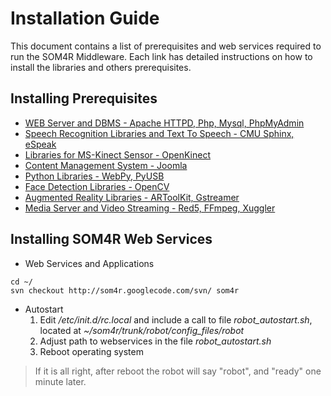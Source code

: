 # Installation Guide #

This document contains a list of prerequisites and web services required to run the SOM4R Middleware. Each link has detailed instructions on how to install the libraries and others prerequisites.

## Installing Prerequisites ##

  * [WEB Server and DBMS - Apache HTTPD, Php, Mysql, PhpMyAdmin](https://github.com/som4r/som4r/blob/master/wiki/installapachephpmysql.md)
  * [Speech Recognition Libraries and Text To Speech - CMU Sphinx, eSpeak](https://github.com/som4r/som4r/blob/master/wiki/installespeaksphinx.md)
  * [Libraries for MS-Kinect Sensor - OpenKinect](https://github.com/som4r/som4r/blob/master/wiki/installopenkinect.md)
  * [Content Management System - Joomla](https://github.com/som4r/som4r/blob/master/wiki/installjoomla.md)
  * [Python Libraries - WebPy, PyUSB](https://github.com/som4r/som4r/blob/master/wiki/installpythonlibraries.md)
  * [Face Detection Libraries - OpenCV](https://github.com/som4r/som4r/blob/master/wiki/installopencv.md)
  * [Augmented Reality Libraries - ARToolKit, Gstreamer](https://github.com/som4r/som4r/blob/master/wiki/installartoolkit.md)
  * [Media Server and Video Streaming  - Red5, FFmpeg, Xuggler](https://github.com/som4r/som4r/blob/master/wiki/installred5ffmpeg.md)

## Installing SOM4R Web Services ##

  * Web Services and Applications
```
cd ~/
svn checkout http://som4r.googlecode.com/svn/ som4r
```
  * Autostart
    1. Edit _/etc/init.d/rc.local_ and include a call to file _robot\_autostart.sh_, located at _~/som4r/trunk/robot/config\_files/robot_
    1. Adjust path to webservices in the file _robot\_autostart.sh_
    1. Reboot operating system
> If it is all right, after reboot the robot will say "robot", and "ready" one minute later.
